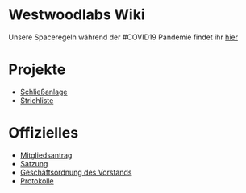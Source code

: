Westwoodlabs Wiki 
=====================
Unsere Spaceregeln während der #COVID19 Pandemie findet ihr [hier](hygiene_covid19.md)

Projekte
=====================

* [Schließanlage](Projekte/Schliessanlage.md)
* [Strichliste](Projekte/Strichliste.md)


Offizielles
=====================
* [Mitgliedsantrag](Offizielles/Protokolle/Beitragsordnung.md)
* [Satzung](Offizielles/Protokolle/Satzung.md)
* [Geschäftsordnung des Vorstands](Offizielles/Protokolle/Geschaeftsordnung_des_Vorstands.md)
* [Protokolle](protokolle)
